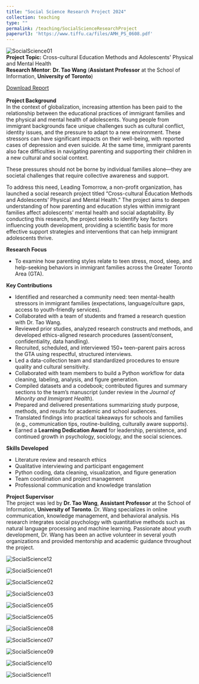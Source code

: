 ```yaml
---
title: "Social Science Research Project 2024"
collection: teaching
type: ""
permalink: /teaching/SocialScienceResearchProject
paperurl3: 'https://www.tiffu.ca/files/AMH_PS_0608.pdf'
---
```

![SocialScience01](https://www.tiffu.ca/images/socialscienceproject1.jpg)
<br>**Project Topic:** Cross-cultural Education Methods and Adolescents' Physical and Mental Health
<br>**Research Mentor**: **Dr. Tao Wang** (**Assistant Professor** at the School of Information, **University of Toronto**)

<a href="https://www.tiffu.ca/files/AMH_PS_0608.pdf" target="_blank" rel="noopener noreferrer">Download Report</a>&nbsp;
<br><br>**Project Background**
<br>In the context of globalization, increasing attention has been paid to the relationship between the educational practices of immigrant families and the physical and mental health of adolescents. Young people from immigrant backgrounds face unique challenges such as cultural conflict, identity issues, and the pressure to adapt to a new environment. These stressors can have significant impacts on their well-being, with reported cases of depression and even suicide. At the same time, immigrant parents also face difficulties in navigating parenting and supporting their children in a new cultural and social context.

These pressures should not be borne by individual families alone—they are societal challenges that require collective awareness and support.

To address this need, Leading Tomorrow, a non-profit organization, has launched a social research project titled “Cross-cultural Education Methods and Adolescents’ Physical and Mental Health.” The project aims to deepen understanding of how parenting and education styles within immigrant families affect adolescents’ mental health and social adaptability. By conducting this research, the project seeks to identify key factors influencing youth development, providing a scientific basis for more effective support strategies and interventions that can help immigrant adolescents thrive.

**Research Focus**
* To examine how parenting styles relate to teen stress, mood, sleep, and help-seeking behaviors in immigrant families across the Greater Toronto Area (GTA).  

**Key Contributions**
* Identified and researched a community need: teen mental-health stressors in immigrant families (expectations, language/culture gaps, access to youth-friendly services).  
* Collaborated with a team of students and framed a research question with Dr. Tao Wang.
* Reviewed prior studies, analyzed research constructs and methods, and developed ethics-aligned research procedures (assent/consent, confidentiality, data handling).
* Recruited, scheduled, and interviewed 150+ teen–parent pairs across the GTA using respectful, structured interviews.
* Led a data-collection team and standardized procedures to ensure quality and cultural sensitivity.
* Collaborated with team members to build a Python workflow for data cleaning, labeling, analysis, and figure generation.
* Compiled datasets and a codebook; contributed figures and summary sections to the team’s manuscript (under review in the *Journal of Minority and Immigrant Health*).
* Prepared and delivered presentations summarizing study purpose, methods, and results for academic and school audiences.
* Translated findings into practical takeaways for schools and families (e.g., communication tips, routine-building, culturally aware supports).
* Earned a **Learning Dedication Award** for leadership, persistence, and continued growth in psychology, sociology, and the social sciences.  

**Skills Developed**
* Literature review and research ethics
* Qualitative interviewing and participant engagement
* Python coding, data cleaning, visualization, and figure generation
* Team coordination and project management
* Professional communication and knowledge translation  

**Project Supervisor**
<br>The project was led by **Dr. Tao Wang**, **Assistant Professor** at the School of Information, **University of Toronto**. Dr. Wang specializes in online communication, knowledge management, and behavioral analysis. His research integrates social psychology with quantitative methods such as natural language processing and machine learning. Passionate about youth development, Dr. Wang has been an active volunteer in several youth organizations and provided mentorship and academic guidance throughout the project.


![SocialScience12](https://www.tiffu.ca/images/socialscienceproject12.jpg)

![SocialScience01](https://www.tiffu.ca/images/socialscienceproject1.jpg)

![SocialScience02](https://www.tiffu.ca/images/socialscienceproject2.JPG)

![SocialScience03](https://www.tiffu.ca/images/socialscienceproject3.jpg)

![SocialScience05](https://www.tiffu.ca/images/socialscienceproject6.jpg)

![SocialScience05](https://www.tiffu.ca/images/socialscienceproject5.JPG)

![SocialScience08](https://www.tiffu.ca/images/socialscienceproject8.jpg)

![SocialScience07](https://www.tiffu.ca/images/socialscienceproject7.jpg)

![SocialScience09](https://www.tiffu.ca/images/socialscienceproject9.JPG)

![SocialScience10](https://www.tiffu.ca/images/socialscienceproject10.JPG)

![SocialScience11](https://www.tiffu.ca/images/socialscienceproject11.JPG)





